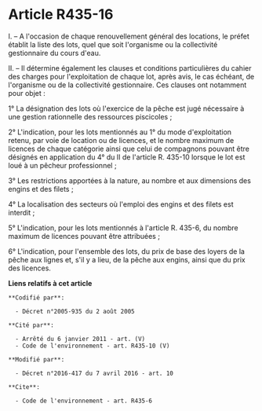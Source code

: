 # Article R435-16

I. – A l'occasion de chaque renouvellement général des locations, le préfet établit la liste des lots, quel que soit
l'organisme ou la collectivité gestionnaire du cours d'eau.

II. – Il détermine également les clauses et conditions particulières du cahier des charges pour l'exploitation de chaque lot,
après avis, le cas échéant, de l'organisme ou de la collectivité gestionnaire. Ces clauses ont notamment pour objet :

1° La désignation des lots où l'exercice de la pêche est jugé nécessaire à une gestion rationnelle des ressources
piscicoles ;

2° L'indication, pour les lots mentionnés au 1° du mode d'exploitation retenu, par voie de location ou de licences, et le
nombre maximum de licences de chaque catégorie ainsi que celui de compagnons pouvant être désignés en application du 4° du II
de l'article R. 435-10 lorsque le lot est loué à un pêcheur professionnel ;

3° Les restrictions apportées à la nature, au nombre et aux dimensions des engins et des filets ;

4° La localisation des secteurs où l'emploi des engins et des filets est interdit ;

5° L'indication, pour les lots mentionnés à l'article R. 435-6, du nombre maximum de licences pouvant être attribuées ;

6° L'indication, pour l'ensemble des lots, du prix de base des loyers de la pêche aux lignes et, s'il y a lieu, de la pêche
aux engins, ainsi que du prix des licences.

**Liens relatifs à cet article**

	**Codifié par**:

	  - Décret n°2005-935 du 2 août 2005

	**Cité par**:

	  - Arrêté du 6 janvier 2011 - art. (V)
	  - Code de l'environnement - art. R435-10 (V)

	**Modifié par**:

	  - Décret n°2016-417 du 7 avril 2016 - art. 10

	**Cite**:

	  - Code de l'environnement - art. R435-6
